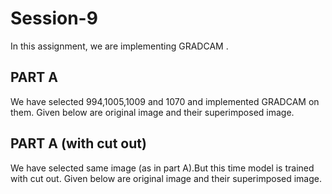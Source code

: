 # Session-9

In this assignment, we are implementing GRADCAM .

## PART A 

<p> We have selected 994,1005,1009 and 1070 and implemented GRADCAM on them. Given below are original image and their superimposed image.<p>



## PART A (with cut out)

<p> We have selected same image (as in part A).But this time model is trained with cut out.
Given below are original image and their superimposed image.<p>






